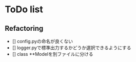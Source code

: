 # ToDo list

## Refactoring
- [] config.pyの命名が良くない
- [] logger.pyで標準出力するかどうか選択できるようにする
- [] class **Modelを別ファイルに分ける
